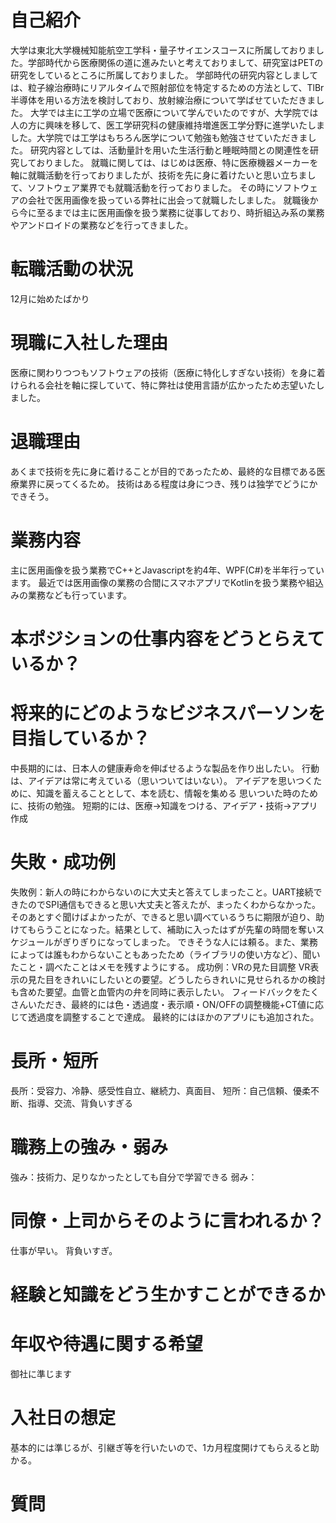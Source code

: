 # 自己紹介
大学は東北大学機械知能航空工学科・量子サイエンスコースに所属しておりました。学部時代から医療関係の道に進みたいと考えておりまして、研究室はPETの研究をしているところに所属しておりました。
学部時代の研究内容としましては、粒子線治療時にリアルタイムで照射部位を特定するための方法として、TlBr半導体を用いる方法を検討しており、放射線治療について学ばせていただきました。
大学では主に工学の立場で医療について学んでいたのですが、大学院では人の方に興味を移して、医工学研究科の健康維持増進医工学分野に進学いたしました。大学院では工学はもちろん医学について勉強も勉強させていただきました。
研究内容としては、活動量計を用いた生活行動と睡眠時間との関連性を研究しておりました。
就職に関しては、はじめは医療、特に医療機器メーカーを軸に就職活動を行っておりましたが、技術を先に身に着けたいと思い立ちまして、ソフトウェア業界でも就職活動を行っておりました。
その時にソフトウェアの会社で医用画像を扱っている弊社に出会って就職したしました。
就職後から今に至るまでは主に医用画像を扱う業務に従事しており、時折組込み系の業務やアンドロイドの業務などを行ってきました。
# 転職活動の状況
12月に始めたばかり
# 現職に入社した理由
医療に関わりつつもソフトウェアの技術（医療に特化しすぎない技術）を身に着けられる会社を軸に探していて、特に弊社は使用言語が広かったため志望いたしました。
# 退職理由
あくまで技術を先に身に着けることが目的であったため、最終的な目標である医療業界に戻ってくるため。
技術はある程度は身につき、残りは独学でどうにかできそう。
# 業務内容
主に医用画像を扱う業務でC++とJavascriptを約4年、WPF(C#)を半年行っています。
最近では医用画像の業務の合間にスマホアプリでKotlinを扱う業務や組込みの業務なども行っています。
# 本ポジションの仕事内容をどうとらえているか？
# 将来的にどのようなビジネスパーソンを目指しているか？
中長期的には、日本人の健康寿命を伸ばせるような製品を作り出したい。
行動は、アイデアは常に考えている（思いついてはいない）。
アイデアを思いつくために、知識を蓄えることとして、本を読む、情報を集める
思いついた時のために、技術の勉強。
短期的には、医療→知識をつける、アイデア・技術→アプリ作成
# 失敗・成功例
失敗例：新人の時にわからないのに大丈夫と答えてしまったこと。UART接続できたのでSPI通信もできると思い大丈夫と答えたが、まったくわからなかった。そのあとすぐ聞けばよかったが、できると思い調べているうちに期限が迫り、助けてもらうことになった。結果として、補助に入ったはずが先輩の時間を奪いスケジュールがぎりぎりになってしまった。
できそうな人には頼る。また、業務によっては誰もわからないこともあったため（ライブラリの使い方など）、聞いたこと・調べたことはメモを残すようにする。
成功例：VRの見た目調整
VR表示の見た目をきれいにしたいとの要望。どうしたらきれいに見せられるかの検討も含めた要望。血管と血管内の弁を同時に表示したい。
フィードバックをたくさんいただき、最終的には色・透過度・表示順・ON/OFFの調整機能+CT値に応じて透過度を調整することで達成。
最終的にはほかのアプリにも追加された。
# 長所・短所
長所：受容力、冷静、感受性自立、継続力、真面目、
短所：自己信頼、優柔不断、指導、交流、背負いすぎる
# 職務上の強み・弱み
強み：技術力、足りなかったとしても自分で学習できる
弱み：
# 同僚・上司からそのように言われるか？
仕事が早い。
背負いすぎ。
# 経験と知識をどう生かすことができるか

# 年収や待遇に関する希望
御社に準じます
# 入社日の想定
基本的には準じるが、引継ぎ等を行いたいので、1カ月程度開けてもらえると助かる。
# 質問
